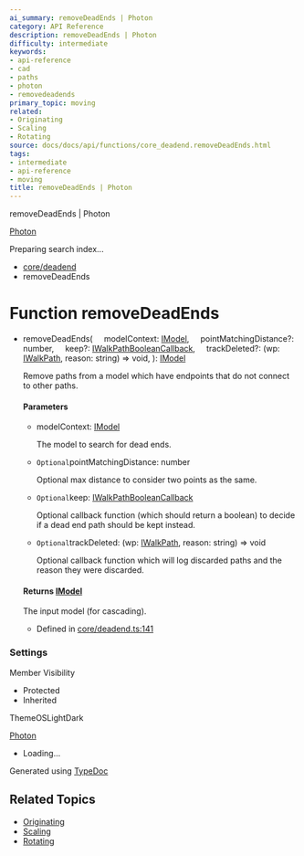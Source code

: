 ```yaml
---
ai_summary: removeDeadEnds | Photon
category: API Reference
description: removeDeadEnds | Photon
difficulty: intermediate
keywords:
- api-reference
- cad
- paths
- photon
- removedeadends
primary_topic: moving
related:
- Originating
- Scaling
- Rotating
source: docs/docs/api/functions/core_deadend.removeDeadEnds.html
tags:
- intermediate
- api-reference
- moving
title: removeDeadEnds | Photon
---
```

removeDeadEnds | Photon

[Photon](../index.md)




Preparing search index...

* [core/deadend](../modules/core_deadend.md)
* removeDeadEnds

# Function removeDeadEnds

* removeDeadEnds(
      modelContext: [IModel](../interfaces/core_schema.IModel.md),
      pointMatchingDistance?: number,
      keep?: [IWalkPathBooleanCallback](../interfaces/core_core.IWalkPathBooleanCallback.md),
      trackDeleted?: (wp: [IWalkPath](../interfaces/core_core.IWalkPath.md), reason: string) => void,
  ): [IModel](../interfaces/core_schema.IModel.md)

  Remove paths from a model which have endpoints that do not connect to other paths.

  #### Parameters

  + modelContext: [IModel](../interfaces/core_schema.IModel.md)

    The model to search for dead ends.
  + `Optional`pointMatchingDistance: number

    Optional max distance to consider two points as the same.
  + `Optional`keep: [IWalkPathBooleanCallback](../interfaces/core_core.IWalkPathBooleanCallback.md)

    Optional callback function (which should return a boolean) to decide if a dead end path should be kept instead.
  + `Optional`trackDeleted: (wp: [IWalkPath](../interfaces/core_core.IWalkPath.md), reason: string) => void

    Optional callback function which will log discarded paths and the reason they were discarded.

  #### Returns [IModel](../interfaces/core_schema.IModel.md)

  The input model (for cascading).

  + Defined in [core/deadend.ts:141](https://github.com/mwhite454/photon/blob/main/packages/photon/src/core/deadend.ts#L141)

### Settings

Member Visibility

* Protected
* Inherited

ThemeOSLightDark

[Photon](../index.md)

* Loading...

Generated using [TypeDoc](https://typedoc.org/)

## Related Topics

- [Originating](../index.md)
- [Scaling](../index.md)
- [Rotating](../index.md)
